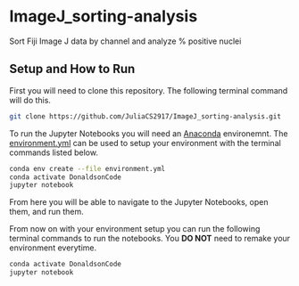 # ImageJ_sorting-analysis
Sort Fiji Image J data by channel and analyze % positive nuclei


## Setup and How to Run

First you will need to clone this repository. The following terminal command will do this.

```bash
git clone https://github.com/JuliaCS2917/ImageJ_sorting-analysis.git
```

To run the Jupyter Notebooks you will need an [Anaconda](https://www.anaconda.com) environemnt. The [environment.yml](environment.yml) can be used to setup your environment with the terminal commands listed below.

```bash
conda env create --file environment.yml
conda activate DonaldsonCode
jupyter notebook
```

From here you will be able to navigate to the Jupyter Notebooks, open them, and run them.

From now on with your environment setup you can run the following terminal commands to run the notebooks. You **DO NOT** need to remake your environment everytime.

```bash
conda activate DonaldsonCode
jupyter notebook
```
